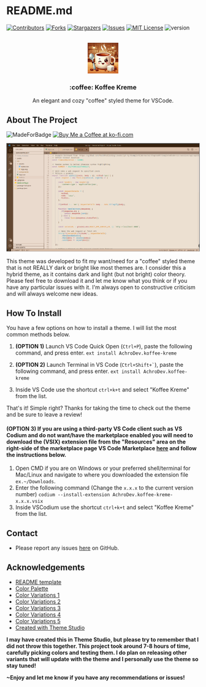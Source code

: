 <a name="readme-top"></a>
# README.md

[![Contributors][contributors-shield]][contributors-url]
[![Forks][forks-shield]][forks-url]
[![Stargazers][stars-shield]][stars-url]
[![Issues][issues-shield]][issues-url]
[![MIT License][license-shield]][license-url]
![version](https://img.shields.io/badge/version-0.5.0-green)

<!-- PROJECT LOGO -->
<br />
<div align="center">
  <a href="https://github.com/AchroDev/koffee-kreme">
    <img src="images/logo.png" alt="Logo" width="80" height="80">
  </a>

<h3 align="center"> :coffee: Koffee Kreme</h3>

  <p align="center">
    An elegant and cozy "coffee" styled theme for VSCode.
    <br />
  </p>
</div>

<!-- ABOUT THE PROJECT -->
## About The Project
![MadeForBadge](https://img.shields.io/badge/Made%20for-VSCode-1f425f.svg)
<a href='https://ko-fi.com/R6R3WKVOY' target='_blank'><img height='36' style='border:0px;height:36px;' src='https://storage.ko-fi.com/cdn/kofi3.png?v=3' border='0' alt='Buy Me a Coffee at ko-fi.com' />
</a>

![Koffee Kreme Screen Shot](/images/screenshot.png)

<p>
    This theme was developed to fit my want/need for a "coffee" styled theme that is not REALLY dark or bright like most themes are. I consider this a hybrid theme, as it contains dark and light (but not bright) color theory. Please feel free to download it and let me know what you think or if you have any particular issues with it. I'm always open to constructive criticism and will always welcome new ideas.
</p>


<!-- Uncomment the line below if you need the "back up to top" button. -->
<!-- <p align="right">(<a href="#readme-top">back to top</a>)</p> -->


<!-- HOW TO INSTALL -->
## How To Install
You have a few options on how to install a theme. I will list the most common methods below.

1. **(OPTION 1)** Launch VS Code Quick Open (<code>Ctrl+P</code>), paste the following command, and press enter.
``` ext install AchroDev.koffee-kreme ```

2. **(OPTION 2)** Launch Terminal in VS Code (<code>Ctrl+Shift+`</code>), paste the following command, and press enter.
``` ext install AchroDev.koffee-kreme ```

3. Inside VS Code use the shortcut ```ctrl+k+t``` and select "Koffee Kreme" from the list.

That's it! Simple right? Thanks for taking the time to check out the theme and be sure to leave a review!

#### **(OPTION 3)** If you are using a third-party VS Code client such as VS Codium and do not want/have the marketplace enabled you will need to download the (VSIX) extension file from the "Resources" area on the right-side of the marketplace page VS Code Marketplace [here](https://marketplace.visualstudio.com/items?itemName=AchroDev.koffee-kreme) and follow the instructions below.

1. Open CMD if you are on Windows or your preferred shell/terminal for Mac/Linux and navigate to where you downloaded the extension file ```ex.~/Downloads```.
2. Enter the following command (Change the ```x.x.x``` to the current version number) ```codium --install-extension AchroDev.koffee-kreme-x.x.x.vsix```
3. Inside VSCodium use the shortcut ```ctrl+k+t``` and select "Koffee Kreme" from the list.


<!-- CONTACT -->
## Contact
- Please report any issues [here](https://github.com/AchroDev/koffee-kreme/issues) on GitHub.


<!-- ACKNOWLEDGEMENTS -->
## Acknowledgements
* [README template](https://github.com/othneildrew/Best-README-Template)
* [Color Palette](https://www.color-hex.com/color-palette/30023)
* [Color Variations 1](https://colorkit.co/color/6f4e37/)
* [Color Variations 2](https://colorkit.co/color/ece0d1/)
* [Color Variations 3](https://colorkit.co/color/634832/)
* [Color Variations 4](https://colorkit.co/color/dbc1ac/)
* [Color Variations 5](https://colorkit.co/color/967259/)
* [Created with Theme Studio](https://themes.vscode.one/theme/Achro/0EdEmp6f)

**I may have created this in Theme Studio, but please try to remember that I did not throw this together. This project took around 7-8 hours of time, carefully picking colors and testing them. I do plan on releasing other variants that will update with the theme and I personally use the theme so stay tuned!**

**~Enjoy and let me know if you have any recommendations or issues!**
<!-- MARKDOWN LINKS & IMAGES -->
<!-- https://www.markdownguide.org/basic-syntax/#reference-style-links -->
[contributors-shield]: https://img.shields.io/github/contributors/AchroDev/AchroDev.svg?style=for-the-badge
[contributors-url]: https://github.com/AchroDev/koffee-kreme/graphs/contributors
[forks-shield]: https://img.shields.io/github/forks/AchroDev/AchroDev.svg?style=for-the-badge
[forks-url]: https://github.com/AchroDev/koffee-kreme/network/members
[stars-shield]: https://img.shields.io/github/stars/AchroDev/AchroDev.svg?style=for-the-badge
[stars-url]: https://github.com/AchroDev/koffee-kreme/stargazers
[issues-shield]: https://img.shields.io/github/issues/AchroDev/AchroDev.svg?style=for-the-badge
[issues-url]: https://github.com/AchroDev/koffee-kreme/issues
[license-shield]: https://img.shields.io/github/license/AchroDev/AchroDev.svg?style=for-the-badge
[license-url]: https://github.com/AchroDev/koffee-kreme/blob/main/LICENSE.txt
